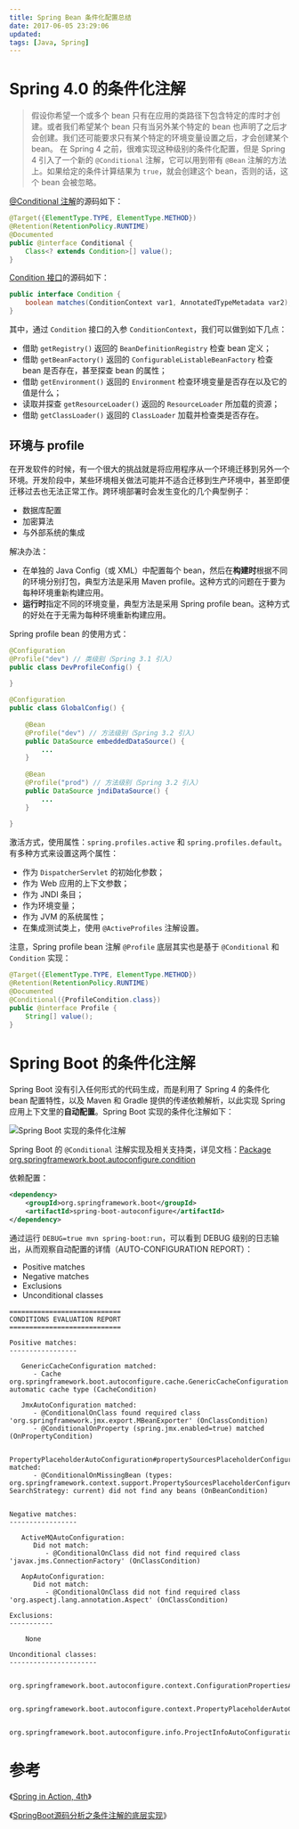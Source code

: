```yaml
---
title: Spring Bean 条件化配置总结
date: 2017-06-05 23:29:06
updated:
tags: [Java, Spring]
---
```


# Spring 4.0 的条件化注解

> 假设你希望一个或多个 bean 只有在应用的类路径下包含特定的库时才创建。或者我们希望某个 bean 只有当另外某个特定的 bean 也声明了之后才会创建。我们还可能要求只有某个特定的环境变量设置之后，才会创建某个 bean。
> 在 Spring 4 之前，很难实现这种级别的条件化配置，但是 Spring 4 引入了一个新的 `@Conditional` 注解，它可以用到带有 `@Bean` 注解的方法上。如果给定的条件计算结果为 `true`，就会创建这个 bean，否则的话，这个 bean 会被忽略。

[@Conditional 注解](https://docs.spring.io/spring-framework/docs/current/javadoc-api/org/springframework/context/annotation/Conditional.html)的源码如下：

```java
@Target({ElementType.TYPE, ElementType.METHOD})
@Retention(RetentionPolicy.RUNTIME)
@Documented
public @interface Conditional {
    Class<? extends Condition>[] value();
}
```

[Condition 接口](https://docs.spring.io/spring-framework/docs/current/javadoc-api/org/springframework/context/annotation/Condition.html)的源码如下：

```java
public interface Condition {
    boolean matches(ConditionContext var1, AnnotatedTypeMetadata var2);
}
```

其中，通过 `Condition` 接口的入参 `ConditionContext`，我们可以做到如下几点：

* 借助 `getRegistry()` 返回的 `BeanDefinitionRegistry` 检查 bean 定义；
* 借助 `getBeanFactory()` 返回的 `ConfigurableListableBeanFactory` 检查 bean 是否存在，甚至探查 bean 的属性；
* 借助 `getEnvironment()` 返回的 `Environment` 检查环境变量是否存在以及它的值是什么；
* 读取并探查 `getResourceLoader()` 返回的 `ResourceLoader` 所加载的资源；
* 借助 `getClassLoader()` 返回的 `ClassLoader` 加载并检查类是否存在。

## 环境与 profile

在开发软件的时候，有一个很大的挑战就是将应用程序从一个环境迁移到另外一个环境。开发阶段中，某些环境相关做法可能并不适合迁移到生产环境中，甚至即便迁移过去也无法正常工作。跨环境部署时会发生变化的几个典型例子：

- 数据库配置
- 加密算法
- 与外部系统的集成

解决办法：

- 在单独的 Java Config（或 XML）中配置每个 bean，然后在**构建时**根据不同的环境分别打包，典型方法是采用 Maven profile。这种方式的问题在于要为每种环境重新构建应用。
- **运行时**指定不同的环境变量，典型方法是采用 Spring profile bean。这种方式的好处在于无需为每种环境重新构建应用。

Spring profile bean 的使用方式：

```java
@Configuration
@Profile("dev") // 类级别（Spring 3.1 引入）
public class DevProfileConfig() {
    
}

@Configuration
public class GlobalConfig() {
    
    @Bean
    @Profile("dev") // 方法级别（Spring 3.2 引入）
    public DataSource embeddedDataSource() {
        ...
    }
    
    @Bean
    @Profile("prod") // 方法级别（Spring 3.2 引入）
    public DataSource jndiDataSource() {
        ...
    }
    
}
```

激活方式，使用属性：`spring.profiles.active` 和 `spring.profiles.default`。有多种方式来设置这两个属性：

* 作为 `DispatcherServlet` 的初始化参数；
* 作为 Web 应用的上下文参数；
* 作为 JNDI 条目；
* 作为环境变量；
* 作为 JVM 的系统属性；
* 在集成测试类上，使用 `@ActiveProfiles` 注解设置。

注意，Spring profile bean 注解 `@Profile` 底层其实也是基于 `@Conditional` 和 `Condition` 实现：

```java
@Target({ElementType.TYPE, ElementType.METHOD})
@Retention(RetentionPolicy.RUNTIME)
@Documented
@Conditional({ProfileCondition.class})
public @interface Profile {
    String[] value();
}
```

# Spring Boot 的条件化注解

Spring Boot 没有引入任何形式的代码生成，而是利用了 Spring 4 的条件化 bean 配置特性，以及 Maven 和 Gradle 提供的传递依赖解析，以此实现 Spring 应用上下文里的**自动配置**。Spring Boot 实现的条件化注解如下：

![Spring Boot 实现的条件化注解](/img/spring/conditional_annotation.png)

Spring Boot 的 `@Conditional` 注解实现及相关支持类，详见文档：[Package org.springframework.boot.autoconfigure.condition](https://docs.spring.io/spring-boot/docs/current/api/org/springframework/boot/autoconfigure/condition/package-summary.html)

依赖配置：

```xml
<dependency>
    <groupId>org.springframework.boot</groupId>
    <artifactId>spring-boot-autoconfigure</artifactId>
</dependency>
```

通过运行 `DEBUG=true mvn spring-boot:run`，可以看到 DEBUG 级别的日志输出，从而观察自动配置的详情（AUTO-CONFIGURATION REPORT）：

* Positive matches
* Negative matches
* Exclusions
* Unconditional classes

```
============================
CONDITIONS EVALUATION REPORT
============================

Positive matches:
-----------------

   GenericCacheConfiguration matched:
      - Cache org.springframework.boot.autoconfigure.cache.GenericCacheConfiguration automatic cache type (CacheCondition)

   JmxAutoConfiguration matched:
      - @ConditionalOnClass found required class 'org.springframework.jmx.export.MBeanExporter' (OnClassCondition)
      - @ConditionalOnProperty (spring.jmx.enabled=true) matched (OnPropertyCondition)

   PropertyPlaceholderAutoConfiguration#propertySourcesPlaceholderConfigurer matched:
      - @ConditionalOnMissingBean (types: org.springframework.context.support.PropertySourcesPlaceholderConfigurer; SearchStrategy: current) did not find any beans (OnBeanCondition)


Negative matches:
-----------------

   ActiveMQAutoConfiguration:
      Did not match:
         - @ConditionalOnClass did not find required class 'javax.jms.ConnectionFactory' (OnClassCondition)

   AopAutoConfiguration:
      Did not match:
         - @ConditionalOnClass did not find required class 'org.aspectj.lang.annotation.Aspect' (OnClassCondition)

Exclusions:
-----------

    None

Unconditional classes:
----------------------

    org.springframework.boot.autoconfigure.context.ConfigurationPropertiesAutoConfiguration

    org.springframework.boot.autoconfigure.context.PropertyPlaceholderAutoConfiguration

    org.springframework.boot.autoconfigure.info.ProjectInfoAutoConfiguration

```

# 参考

《[Spring in Action, 4th](https://www.manning.com/books/spring-in-action-fourth-edition)》

《[SpringBoot源码分析之条件注解的底层实现](https://www.jianshu.com/p/c4df7be75d6e)》